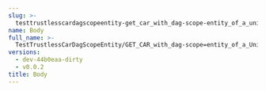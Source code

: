 ```yaml
---
slug: >-
  testtrustlesscardagscopeentity-get_car_with_dag-scope-entity_of_a_unixfs_file_(format-car)-body
name: Body
full_name: >-
  TestTrustlessCarDagScopeEntity/GET_CAR_with_dag-scope=entity_of_a_UnixFS_file_(format=car)/Body
versions:
  - dev-44b0eaa-dirty
  - v0.0.2
title: Body
---
```


